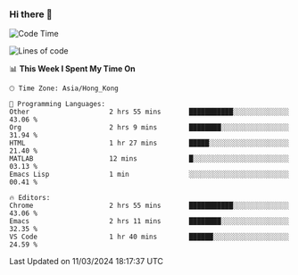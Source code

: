 ### Hi there 👋

<!--
**nicehiro/nicehiro** is a ✨ _special_ ✨ repository because its `README.md` (this file) appears on your GitHub profile.

Here are some ideas to get you started:

- 🔭 I’m currently working on ...
- 🌱 I’m currently learning ...
- 👯 I’m looking to collaborate on ...
- 🤔 I’m looking for help with ...
- 💬 Ask me about ...
- 📫 How to reach me: ...
- 😄 Pronouns: ...
- ⚡ Fun fact: ...
-->

<!--START_SECTION:waka-->
![Code Time](http://img.shields.io/badge/Code%20Time-281%20hrs%2039%20mins-blue)

![Lines of code](https://img.shields.io/badge/From%20Hello%20World%20I%27ve%20Written-2.6%20million%20lines%20of%20code-blue)

📊 **This Week I Spent My Time On** 

```text
🕑︎ Time Zone: Asia/Hong_Kong

💬 Programming Languages: 
Other                    2 hrs 55 mins       ███████████░░░░░░░░░░░░░░   43.06 % 
Org                      2 hrs 9 mins        ████████░░░░░░░░░░░░░░░░░   31.94 % 
HTML                     1 hr 27 mins        █████░░░░░░░░░░░░░░░░░░░░   21.40 % 
MATLAB                   12 mins             █░░░░░░░░░░░░░░░░░░░░░░░░   03.13 % 
Emacs Lisp               1 min               ░░░░░░░░░░░░░░░░░░░░░░░░░   00.41 % 

🔥 Editors: 
Chrome                   2 hrs 55 mins       ███████████░░░░░░░░░░░░░░   43.06 % 
Emacs                    2 hrs 11 mins       ████████░░░░░░░░░░░░░░░░░   32.35 % 
VS Code                  1 hr 40 mins        ██████░░░░░░░░░░░░░░░░░░░   24.59 % 
```


 Last Updated on 11/03/2024 18:17:37 UTC
<!--END_SECTION:waka-->
